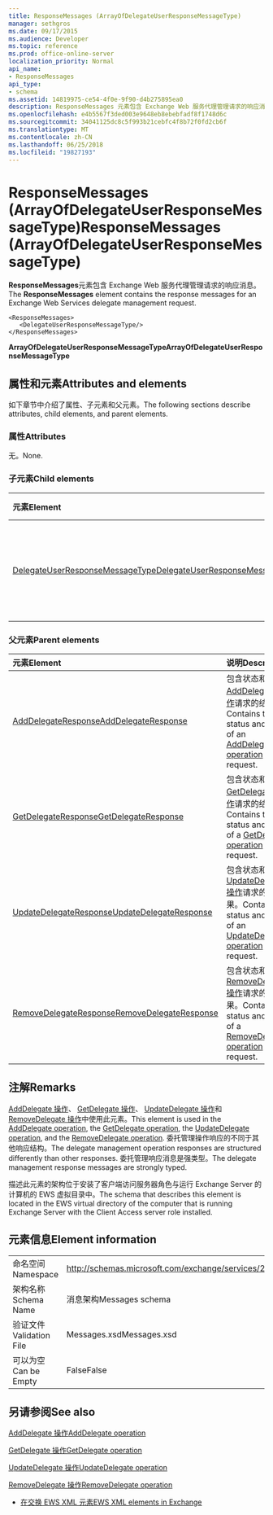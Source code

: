 ```yaml
---
title: ResponseMessages (ArrayOfDelegateUserResponseMessageType)
manager: sethgros
ms.date: 09/17/2015
ms.audience: Developer
ms.topic: reference
ms.prod: office-online-server
localization_priority: Normal
api_name:
- ResponseMessages
api_type:
- schema
ms.assetid: 14819975-ce54-4f0e-9f90-d4b275895ea0
description: ResponseMessages 元素包含 Exchange Web 服务代理管理请求的响应消息。
ms.openlocfilehash: e4b5567f3ded003e9648eb8ebebfadf8f1748d6c
ms.sourcegitcommit: 34041125dc8c5f993b21cebfc4f8b72f0fd2cb6f
ms.translationtype: MT
ms.contentlocale: zh-CN
ms.lasthandoff: 06/25/2018
ms.locfileid: "19827193"
---
```

# <a name="responsemessages-arrayofdelegateuserresponsemessagetype"></a><span data-ttu-id="973e5-103">ResponseMessages (ArrayOfDelegateUserResponseMessageType)</span><span class="sxs-lookup"><span data-stu-id="973e5-103">ResponseMessages (ArrayOfDelegateUserResponseMessageType)</span></span>

<span data-ttu-id="973e5-104">**ResponseMessages**元素包含 Exchange Web 服务代理管理请求的响应消息。</span><span class="sxs-lookup"><span data-stu-id="973e5-104">The **ResponseMessages** element contains the response messages for an Exchange Web Services delegate management request.</span></span> 
  
```
<ResponseMessages>
   <DelegateUserResponseMessageType/>
</ResponseMessages>
```

 <span data-ttu-id="973e5-105">**ArrayOfDelegateUserResponseMessageType**</span><span class="sxs-lookup"><span data-stu-id="973e5-105">**ArrayOfDelegateUserResponseMessageType**</span></span>
## <a name="attributes-and-elements"></a><span data-ttu-id="973e5-106">属性和元素</span><span class="sxs-lookup"><span data-stu-id="973e5-106">Attributes and elements</span></span>

<span data-ttu-id="973e5-107">如下章节中介绍了属性、子元素和父元素。</span><span class="sxs-lookup"><span data-stu-id="973e5-107">The following sections describe attributes, child elements, and parent elements.</span></span>
  
### <a name="attributes"></a><span data-ttu-id="973e5-108">属性</span><span class="sxs-lookup"><span data-stu-id="973e5-108">Attributes</span></span>

<span data-ttu-id="973e5-109">无。</span><span class="sxs-lookup"><span data-stu-id="973e5-109">None.</span></span>
  
### <a name="child-elements"></a><span data-ttu-id="973e5-110">子元素</span><span class="sxs-lookup"><span data-stu-id="973e5-110">Child elements</span></span>

|<span data-ttu-id="973e5-111">**元素**</span><span class="sxs-lookup"><span data-stu-id="973e5-111">**Element**</span></span>|<span data-ttu-id="973e5-112">**说明**</span><span class="sxs-lookup"><span data-stu-id="973e5-112">**Description**</span></span>|
|:-----|:-----|
|[<span data-ttu-id="973e5-113">DelegateUserResponseMessageType</span><span class="sxs-lookup"><span data-stu-id="973e5-113">DelegateUserResponseMessageType</span></span>](delegateuserresponsemessagetype.md) <br/> |<span data-ttu-id="973e5-114">包含委派管理操作的响应消息。</span><span class="sxs-lookup"><span data-stu-id="973e5-114">Contains response messages for delegate management operations.</span></span>  <br/> |
   
### <a name="parent-elements"></a><span data-ttu-id="973e5-115">父元素</span><span class="sxs-lookup"><span data-stu-id="973e5-115">Parent elements</span></span>

|<span data-ttu-id="973e5-116">**元素**</span><span class="sxs-lookup"><span data-stu-id="973e5-116">**Element**</span></span>|<span data-ttu-id="973e5-117">**说明**</span><span class="sxs-lookup"><span data-stu-id="973e5-117">**Description**</span></span>|
|:-----|:-----|
|[<span data-ttu-id="973e5-118">AddDelegateResponse</span><span class="sxs-lookup"><span data-stu-id="973e5-118">AddDelegateResponse</span></span>](adddelegateresponse.md) <br/> |<span data-ttu-id="973e5-119">包含状态和[AddDelegate 操作](adddelegate-operation.md)请求的结果。</span><span class="sxs-lookup"><span data-stu-id="973e5-119">Contains the status and result of an [AddDelegate operation](adddelegate-operation.md) request.</span></span>  <br/> |
|[<span data-ttu-id="973e5-120">GetDelegateResponse</span><span class="sxs-lookup"><span data-stu-id="973e5-120">GetDelegateResponse</span></span>](getdelegateresponse.md) <br/> |<span data-ttu-id="973e5-121">包含状态和[GetDelegate 操作](getdelegate-operation.md)请求的结果。</span><span class="sxs-lookup"><span data-stu-id="973e5-121">Contains the status and result of a [GetDelegate operation](getdelegate-operation.md) request.</span></span>  <br/> |
|[<span data-ttu-id="973e5-122">UpdateDelegateResponse</span><span class="sxs-lookup"><span data-stu-id="973e5-122">UpdateDelegateResponse</span></span>](updatedelegateresponse.md) <br/> |<span data-ttu-id="973e5-123">包含状态和[UpdateDelegate 操作](updatedelegate-operation.md)请求的结果。</span><span class="sxs-lookup"><span data-stu-id="973e5-123">Contains the status and result of an [UpdateDelegate operation](updatedelegate-operation.md) request.</span></span>  <br/> |
|[<span data-ttu-id="973e5-124">RemoveDelegateResponse</span><span class="sxs-lookup"><span data-stu-id="973e5-124">RemoveDelegateResponse</span></span>](removedelegateresponse.md) <br/> |<span data-ttu-id="973e5-125">包含状态和[RemoveDelegate 操作](removedelegate-operation.md)请求的结果。</span><span class="sxs-lookup"><span data-stu-id="973e5-125">Contains the status and result of a [RemoveDelegate operation](removedelegate-operation.md) request.</span></span>  <br/> |
   
## <a name="remarks"></a><span data-ttu-id="973e5-126">注解</span><span class="sxs-lookup"><span data-stu-id="973e5-126">Remarks</span></span>

<span data-ttu-id="973e5-127">[AddDelegate 操作](adddelegate-operation.md)、 [GetDelegate 操作](getdelegate-operation.md)、 [UpdateDelegate 操作](updatedelegate-operation.md)和[RemoveDelegate 操作](removedelegate-operation.md)中使用此元素。</span><span class="sxs-lookup"><span data-stu-id="973e5-127">This element is used in the [AddDelegate operation](adddelegate-operation.md), the [GetDelegate operation](getdelegate-operation.md), the [UpdateDelegate operation](updatedelegate-operation.md), and the [RemoveDelegate operation](removedelegate-operation.md).</span></span> <span data-ttu-id="973e5-128">委托管理操作响应的不同于其他响应结构。</span><span class="sxs-lookup"><span data-stu-id="973e5-128">The delegate management operation responses are structured differently than other responses.</span></span> <span data-ttu-id="973e5-129">委托管理响应消息是强类型。</span><span class="sxs-lookup"><span data-stu-id="973e5-129">The delegate management response messages are strongly typed.</span></span>
  
<span data-ttu-id="973e5-130">描述此元素的架构位于安装了客户端访问服务器角色与运行 Exchange Server 的计算机的 EWS 虚拟目录中。</span><span class="sxs-lookup"><span data-stu-id="973e5-130">The schema that describes this element is located in the EWS virtual directory of the computer that is running Exchange Server with the Client Access server role installed.</span></span>
  
## <a name="element-information"></a><span data-ttu-id="973e5-131">元素信息</span><span class="sxs-lookup"><span data-stu-id="973e5-131">Element information</span></span>

|||
|:-----|:-----|
|<span data-ttu-id="973e5-132">命名空间</span><span class="sxs-lookup"><span data-stu-id="973e5-132">Namespace</span></span>  <br/> |http://schemas.microsoft.com/exchange/services/2006/messages  <br/> |
|<span data-ttu-id="973e5-133">架构名称</span><span class="sxs-lookup"><span data-stu-id="973e5-133">Schema Name</span></span>  <br/> |<span data-ttu-id="973e5-134">消息架构</span><span class="sxs-lookup"><span data-stu-id="973e5-134">Messages schema</span></span>  <br/> |
|<span data-ttu-id="973e5-135">验证文件</span><span class="sxs-lookup"><span data-stu-id="973e5-135">Validation File</span></span>  <br/> |<span data-ttu-id="973e5-136">Messages.xsd</span><span class="sxs-lookup"><span data-stu-id="973e5-136">Messages.xsd</span></span>  <br/> |
|<span data-ttu-id="973e5-137">可以为空</span><span class="sxs-lookup"><span data-stu-id="973e5-137">Can be Empty</span></span>  <br/> |<span data-ttu-id="973e5-138">False</span><span class="sxs-lookup"><span data-stu-id="973e5-138">False</span></span>  <br/> |
   
## <a name="see-also"></a><span data-ttu-id="973e5-139">另请参阅</span><span class="sxs-lookup"><span data-stu-id="973e5-139">See also</span></span>



[<span data-ttu-id="973e5-140">AddDelegate 操作</span><span class="sxs-lookup"><span data-stu-id="973e5-140">AddDelegate operation</span></span>](adddelegate-operation.md)
  
[<span data-ttu-id="973e5-141">GetDelegate 操作</span><span class="sxs-lookup"><span data-stu-id="973e5-141">GetDelegate operation</span></span>](getdelegate-operation.md)
  
[<span data-ttu-id="973e5-142">UpdateDelegate 操作</span><span class="sxs-lookup"><span data-stu-id="973e5-142">UpdateDelegate operation</span></span>](updatedelegate-operation.md)
  
[<span data-ttu-id="973e5-143">RemoveDelegate 操作</span><span class="sxs-lookup"><span data-stu-id="973e5-143">RemoveDelegate operation</span></span>](removedelegate-operation.md)


- [<span data-ttu-id="973e5-144">在交换 EWS XML 元素</span><span class="sxs-lookup"><span data-stu-id="973e5-144">EWS XML elements in Exchange</span></span>](ews-xml-elements-in-exchange.md)

